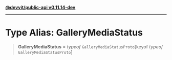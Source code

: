 [**@devvit/public-api v0.11.14-dev**](../../README.md)

---

# Type Alias: GalleryMediaStatus

> **GalleryMediaStatus** = _typeof_ `GalleryMediaStatusProto`\[keyof _typeof_ `GalleryMediaStatusProto`\]
